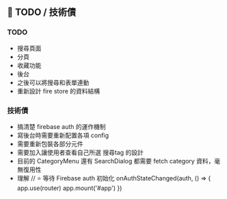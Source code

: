 ## 📌 TODO / 技術債

### TODO

- 搜尋頁面
- 分頁
- 收藏功能
- 後台
- 之後可以將搜尋和表單連動
- 重新設計 fire store 的資料結構

### 技術債

- 搞清楚 firebase auth 的運作機制
- 寫後台時需要重新配置各項 config
- 需要重新包裝各部分元件
- 需要加入讓使用者查看自己所選 搜尋tag 的設計
- 目前的 CategoryMenu 還有 SearchDialog 都需要 fetch category 資料，毫無復用性
- 理解 // ⭐ 等待 Firebase auth 初始化
  onAuthStateChanged(auth, () => {
  app.use(router)
  app.mount('#app')
  })
